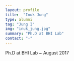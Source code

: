 ```yaml
---
layout: profile
title:  "Inuk Jung"
type: alumni
tag: "Jung I"
img: "inuk_jung.jpg"
summary: "Ph.D at BHI Lab"
contact: "-"
---
```

Ph.D at BHI Lab ~ August 2017